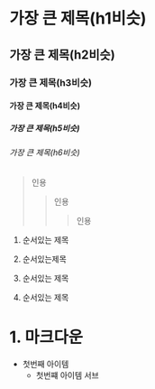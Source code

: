 # 가장 큰 제목(h1비슷)
## 가장 큰 제목(h2비슷)
### 가장 큰 제목(h3비슷)
#### 가장 큰 제목(h4비슷)
##### 가장 큰 제목(h5비슷)
###### 가장 큰 제목(h6비슷)


> 인용
> > 인용
> > > 인용

1. 순서있는 제목
2. 순서있는제목

5. 순서있는 제목
6. 순서있는 제목

# 1. 마크다운


+ 첫번째 아이템
  + 첫번쨰 아이템 서브
